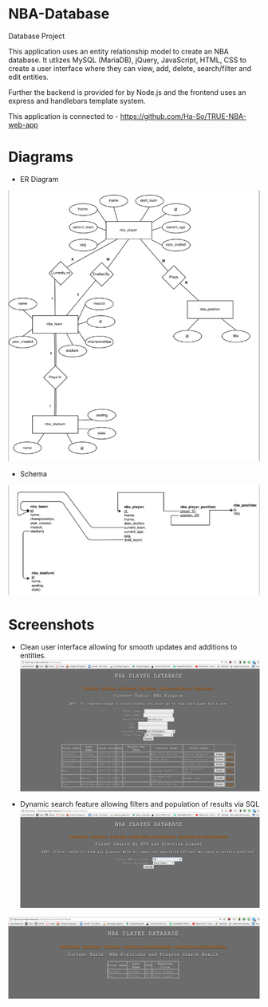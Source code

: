 # NBA-Database
Database Project

This application uses an entity relationship model to create an NBA database. It utlizes MySQL (MariaDB), jQuery, JavaScript, HTML, CSS to create a user interface where they can view, add, delete, search/filter and edit entities. 

Further the backend is provided for by Node.js and the frontend uses an express and handlebars template system. 

This application is connected to - https://github.com/Ha-So/TRUE-NBA-web-app

# Diagrams

- ER Diagram

![screenshot](pics/erDiagram.PNG)


- Schema

![screenshot](pics/schema.PNG)

# Screenshots

- Clean user interface allowing for smooth updates and additions to entities. 
![screenshot](pics/data1.PNG)

- Dynamic search feature allowing filters and population of results via SQL
![screenshot](pics/data2.PNG)

![screenshot](pics/data3.PNG)
